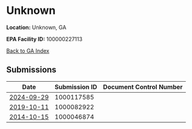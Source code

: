 # Unknown

**Location:** Unknown, GA

**EPA Facility ID:** 100000227113

[Back to GA Index](../../index.md)

## Submissions

| Date | Submission ID | Document Control Number |
|------|--------------|-------------------------|
| [2024-09-29](submissions/1000117585.md) | 1000117585 |  |
| [2019-10-11](submissions/1000082922.md) | 1000082922 |  |
| [2014-10-15](submissions/1000046874.md) | 1000046874 |  |
